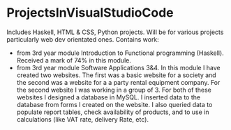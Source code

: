# ProjectsInVisualStudioCode
Includes Haskell, HTML &amp; CSS, Python projects. Will be for various projects particularly web dev orientated ones.
Contains work:
- from 3rd year module Introduction to Functional programming (Haskell). Received a mark of 74% in this module.
- from 3rd year module Software Applications 3&4. In this module I have created two websites. The first was a basic website for a society and the second was a website for a 
a party rental equipment company. For the second website I was working in a group of 3. For both of these websites I designed a database in MySQL. I inserted data to the database from forms I created on the website. I also queried data to populate report tables, check availability of products, and to use in calculations (like VAT rate, delivery Rate, etc).
